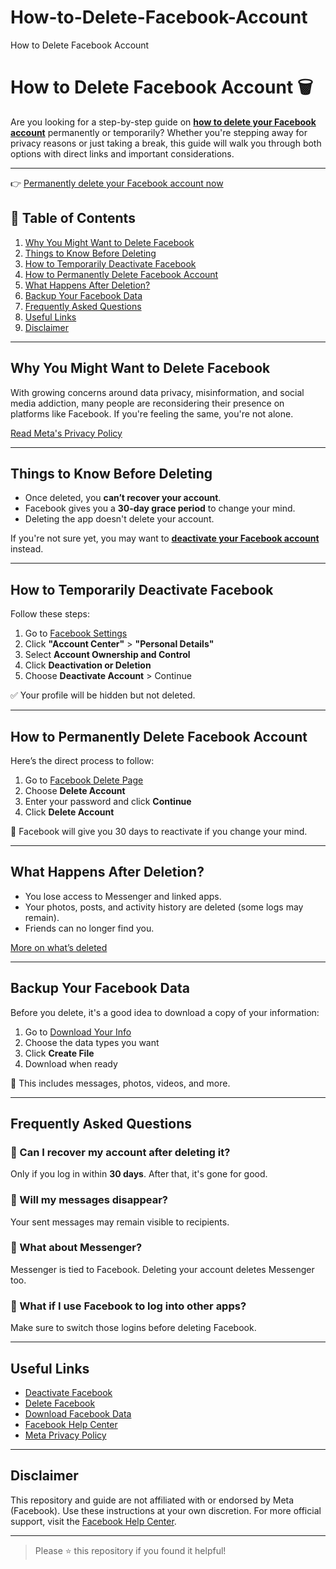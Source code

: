 # How-to-Delete-Facebook-Account
How to Delete Facebook Account
# How to Delete Facebook Account 🗑️

Are you looking for a step-by-step guide on [**how to delete your Facebook account**](https://free.chillfinds.biz/?utm_medium=e419e4d4e57d17f163ee4e72b59be1bc3350fc9a&utm_campaign=Global) permanently or temporarily? Whether you're stepping away for privacy reasons or just taking a break, this guide will walk you through both options with direct links and important considerations.

---
👉 [Permanently delete your Facebook account now](https://free.chillfinds.biz/?utm_medium=e419e4d4e57d17f163ee4e72b59be1bc3350fc9a&utm_campaign=Global)

## 📌 Table of Contents

1. [Why You Might Want to Delete Facebook](#why-you-might-want-to-delete-facebook)
2. [Things to Know Before Deleting](#things-to-know-before-deleting)
3. [How to Temporarily Deactivate Facebook](#how-to-temporarily-deactivate-facebook)
4. [How to Permanently Delete Facebook Account](#how-to-permanently-delete-facebook-account)
5. [What Happens After Deletion?](#what-happens-after-deletion)
6. [Backup Your Facebook Data](#backup-your-facebook-data)
7. [Frequently Asked Questions](#frequently-asked-questions)
8. [Useful Links](#useful-links)
9. [Disclaimer](#disclaimer)

---

## Why You Might Want to Delete Facebook

With growing concerns around data privacy, misinformation, and social media addiction, many people are reconsidering their presence on platforms like Facebook. If you're feeling the same, you're not alone.

[Read Meta's Privacy Policy](https://www.facebook.com/policy.php)

---

## Things to Know Before Deleting

- Once deleted, you **can’t recover your account**.
- Facebook gives you a **30-day grace period** to change your mind.
- Deleting the app doesn't delete your account.

If you're not sure yet, you may want to **[deactivate your Facebook account](https://free.chillfinds.biz/?utm_medium=e419e4d4e57d17f163ee4e72b59be1bc3350fc9a&utm_campaign=Global)** instead.

---

## How to Temporarily Deactivate Facebook

Follow these steps:

1. Go to [Facebook Settings](https://www.facebook.com/settings)
2. Click **"Account Center"** > **"Personal Details"**
3. Select **Account Ownership and Control**
4. Click **Deactivation or Deletion**
5. Choose **Deactivate Account** > Continue

✅ Your profile will be hidden but not deleted.

---

## How to Permanently Delete Facebook Account

Here’s the direct process to follow:

1. Go to [Facebook Delete Page](https://www.facebook.com/help/delete_account)
2. Choose **Delete Account**
3. Enter your password and click **Continue**
4. Click **Delete Account**

📌 Facebook will give you 30 days to reactivate if you change your mind.

---

## What Happens After Deletion?

- You lose access to Messenger and linked apps.
- Your photos, posts, and activity history are deleted (some logs may remain).
- Friends can no longer find you.

[More on what’s deleted](https://www.facebook.com/help/356107274112732)

---

## Backup Your Facebook Data

Before you delete, it's a good idea to download a copy of your information:

1. Go to [Download Your Info](https://www.facebook.com/dyi/)
2. Choose the data types you want
3. Click **Create File**
4. Download when ready

📂 This includes messages, photos, videos, and more.

---

## Frequently Asked Questions

### 🔹 Can I recover my account after deleting it?

Only if you log in within **30 days**. After that, it's gone for good.

### 🔹 Will my messages disappear?

Your sent messages may remain visible to recipients.

### 🔹 What about Messenger?

Messenger is tied to Facebook. Deleting your account deletes Messenger too.

### 🔹 What if I use Facebook to log into other apps?

Make sure to switch those logins before deleting Facebook.

---

## Useful Links

- [Deactivate Facebook](https://www.facebook.com/help/214376678584711)
- [Delete Facebook](https://www.facebook.com/help/delete_account)
- [Download Facebook Data](https://www.facebook.com/dyi/)
- [Facebook Help Center](https://www.facebook.com/help/)
- [Meta Privacy Policy](https://www.facebook.com/policy.php)

---

## Disclaimer

This repository and guide are not affiliated with or endorsed by Meta (Facebook). Use these instructions at your own discretion. For more official support, visit the [Facebook Help Center](https://www.facebook.com/help/).

---


> Please ⭐ this repository if you found it helpful!

